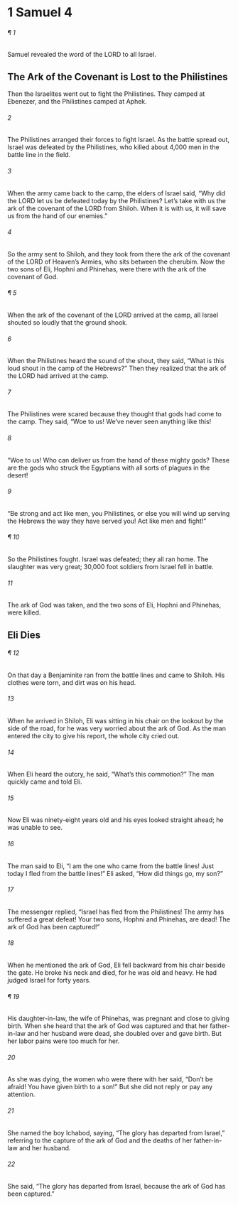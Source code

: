 # 1 Samuel 4
###### ¶ 1
Samuel revealed the word of the LORD to all Israel.
## The Ark of the Covenant is Lost to the Philistines
Then the Israelites went out to fight the Philistines. They camped at Ebenezer, and the Philistines camped at Aphek.
###### 2
The Philistines arranged their forces to fight Israel. As the battle spread out, Israel was defeated by the Philistines, who killed about 4,000 men in the battle line in the field.
###### 3
When the army came back to the camp, the elders of Israel said, “Why did the LORD let us be defeated today by the Philistines? Let’s take with us the ark of the covenant of the LORD from Shiloh. When it is with us, it will save us from the hand of our enemies.”
###### 4
So the army sent to Shiloh, and they took from there the ark of the covenant of the LORD of Heaven’s Armies, who sits between the cherubim. Now the two sons of Eli, Hophni and Phinehas, were there with the ark of the covenant of God.
###### ¶ 5
When the ark of the covenant of the LORD arrived at the camp, all Israel shouted so loudly that the ground shook.
###### 6
When the Philistines heard the sound of the shout, they said, “What is this loud shout in the camp of the Hebrews?” Then they realized that the ark of the LORD had arrived at the camp.
###### 7
The Philistines were scared because they thought that gods had come to the camp. They said, “Woe to us! We’ve never seen anything like this!
###### 8
“Woe to us! Who can deliver us from the hand of these mighty gods? These are the gods who struck the Egyptians with all sorts of plagues in the desert!
###### 9
“Be strong and act like men, you Philistines, or else you will wind up serving the Hebrews the way they have served you! Act like men and fight!”
###### ¶ 10
So the Philistines fought. Israel was defeated; they all ran home. The slaughter was very great; 30,000 foot soldiers from Israel fell in battle.
###### 11
The ark of God was taken, and the two sons of Eli, Hophni and Phinehas, were killed.
## Eli Dies
###### ¶ 12
On that day a Benjaminite ran from the battle lines and came to Shiloh. His clothes were torn, and dirt was on his head.
###### 13
When he arrived in Shiloh, Eli was sitting in his chair on the lookout by the side of the road, for he was very worried about the ark of God. As the man entered the city to give his report, the whole city cried out.
###### 14
When Eli heard the outcry, he said, “What’s this commotion?” The man quickly came and told Eli.
###### 15
Now Eli was ninety-eight years old and his eyes looked straight ahead; he was unable to see.
###### 16
The man said to Eli, “I am the one who came from the battle lines! Just today I fled from the battle lines!” Eli asked, “How did things go, my son?”
###### 17
The messenger replied, “Israel has fled from the Philistines! The army has suffered a great defeat! Your two sons, Hophni and Phinehas, are dead! The ark of God has been captured!”
###### 18
When he mentioned the ark of God, Eli fell backward from his chair beside the gate. He broke his neck and died, for he was old and heavy. He had judged Israel for forty years.
###### ¶ 19
His daughter-in-law, the wife of Phinehas, was pregnant and close to giving birth. When she heard that the ark of God was captured and that her father-in-law and her husband were dead, she doubled over and gave birth. But her labor pains were too much for her.
###### 20
As she was dying, the women who were there with her said, “Don’t be afraid! You have given birth to a son!” But she did not reply or pay any attention.
###### 21
She named the boy Ichabod, saying, “The glory has departed from Israel,” referring to the capture of the ark of God and the deaths of her father-in-law and her husband.
###### 22
She said, “The glory has departed from Israel, because the ark of God has been captured.”
